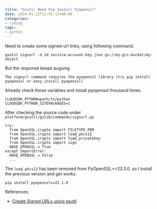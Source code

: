```yaml
---
title: "Gsutil Need Pip Install Pyopenssl"
date: 2024-01-22T11:55:13+08:00
Categories:
- coding
tags:
- python
---
```


Need to create some signed-url links, using following command.
```
gsutil signurl -d 2d service-account-key.json gs://my-gcs-bucket/my-object
```

But the response keeps auguing
```
The signurl command requires the pyopenssl library (try pip install pyopenssl or easy_install pyopenssl)
```

Already check those variables and install pyopenssl thousand times.
```
CLOUDSDK_PYTHON=path/to/python
CLOUDSDK_PYTHON_SITEPACKAGES=1
```

After checking the source code under `platform/gsutil/gslib/commands/signurl.py`
```
try:
  from OpenSSL.crypto import FILETYPE_PEM
  from OpenSSL.crypto import load_pkcs12
  from OpenSSL.crypto import load_privatekey
  from OpenSSL.crypto import sign
  HAVE_OPENSSL = True
except ImportError:
  HAVE_OPENSSL = False
  ...
```

The `load_pkcs12` has been removed from PyOpenSSL==23.3.0, so I install the previous version and get works.
```
pip install pyopenssl==22.1.0
```


References:
- [Create Signed URLs using gsutil](https://dev.to/suavebajaj/using-gsutil-signed-url-3pnj)

